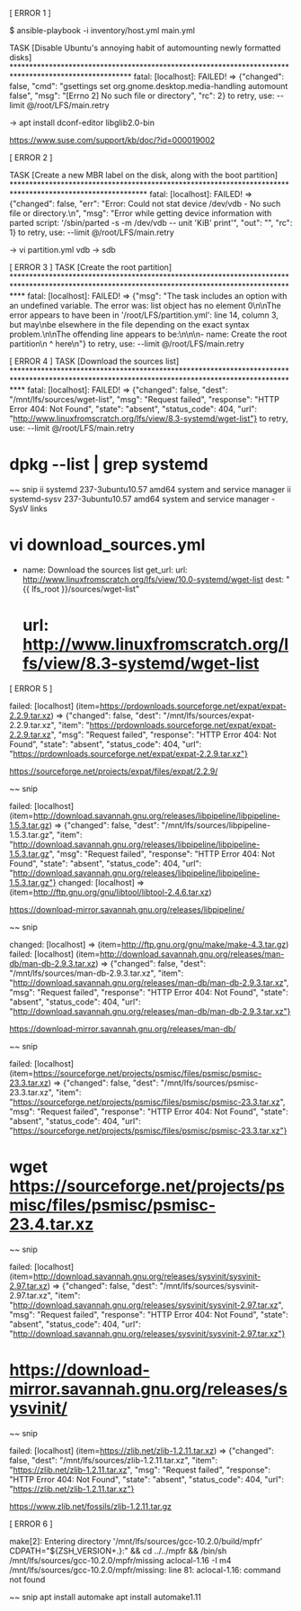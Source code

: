 
[ ERROR 1 ]

$ ansible-playbook -i inventory/host.yml main.yml

TASK [Disable Ubuntu's annoying habit of automounting newly formatted disks] ******************************************************************************************************
fatal: [localhost]: FAILED! => {"changed": false, "cmd": "gsettings set org.gnome.desktop.media-handling automount false", "msg": "[Errno 2] No such file or directory", "rc": 2}
        to retry, use: --limit @/root/LFS/main.retry

-> apt install dconf-editor libglib2.0-bin

https://www.suse.com/support/kb/doc/?id=000019002


[ ERROR 2 ]

TASK [Create a new MBR label on the disk, along with the boot partition] **********************************************************************************************************
fatal: [localhost]: FAILED! => {"changed": false, "err": "Error: Could not stat device /dev/vdb - No such file or directory.\n", "msg": "Error while getting device information with parted script: '/sbin/parted -s -m /dev/vdb -- unit 'KiB' print'", "out": "", "rc": 1}
        to retry, use: --limit @/root/LFS/main.retry

-> vi partition.yml
vdb -> sdb


[ ERROR 3 ]
TASK [Create the root partition] **************************************************************************************************************************************************
fatal: [localhost]: FAILED! => {"msg": "The task includes an option with an undefined variable. The error was: list object has no element 0\n\nThe error appears to have been in '/root/LFS/partition.yml': line 14, column 3, but may\nbe elsewhere in the file depending on the exact syntax problem.\n\nThe offending line appears to be:\n\n\n- name: Create the root partition\n  ^ here\n"}
        to retry, use: --limit @/root/LFS/main.retry


[ ERROR 4 ]
TASK [Download the sources list] **************************************************************************************************************************************************
fatal: [localhost]: FAILED! => {"changed": false, "dest": "/mnt/lfs/sources/wget-list", "msg": "Request failed", "response": "HTTP Error 404: Not Found", "state": "absent", "status_code": 404, "url": "http://www.linuxfromscratch.org/lfs/view/8.3-systemd/wget-list"}
        to retry, use: --limit @/root/LFS/main.retry

# dpkg --list | grep systemd
~~ snip
ii  systemd                                237-3ubuntu10.57                                amd64        system and service manager
ii  systemd-sysv                           237-3ubuntu10.57                                amd64        system and service manager - SysV links


# vi download_sources.yml

- name: Download the sources list
  get_url:
    url: http://www.linuxfromscratch.org/lfs/view/10.0-systemd/wget-list
    dest: "{{ lfs_root }}/sources/wget-list"
    # url: http://www.linuxfromscratch.org/lfs/view/8.3-systemd/wget-list


[ ERROR 5 ]

failed: [localhost] (item=https://prdownloads.sourceforge.net/expat/expat-2.2.9.tar.xz) => {"changed": false, "dest": "/mnt/lfs/sources/expat-2.2.9.tar.xz", "item": "https://prdownloads.sourceforge.net/expat/expat-2.2.9.tar.xz", "msg": "Request failed", "response": "HTTP Error 404: Not Found", "state": "absent", "status_code": 404, "url": "https://prdownloads.sourceforge.net/expat/expat-2.2.9.tar.xz"}


https://sourceforge.net/projects/expat/files/expat/2.2.9/

~~ snip

failed: [localhost] (item=http://download.savannah.gnu.org/releases/libpipeline/libpipeline-1.5.3.tar.gz) => {"changed": false, "dest": "/mnt/lfs/sources/libpipeline-1.5.3.tar.gz", "item": "http://download.savannah.gnu.org/releases/libpipeline/libpipeline-1.5.3.tar.gz", "msg": "Request failed", "response": "HTTP Error 404: Not Found", "state": "absent", "status_code": 404, "url": "http://download.savannah.gnu.org/releases/libpipeline/libpipeline-1.5.3.tar.gz"}
changed: [localhost] => (item=http://ftp.gnu.org/gnu/libtool/libtool-2.4.6.tar.xz)

https://download-mirror.savannah.gnu.org/releases/libpipeline/

~~ snip

changed: [localhost] => (item=http://ftp.gnu.org/gnu/make/make-4.3.tar.gz)
failed: [localhost] (item=http://download.savannah.gnu.org/releases/man-db/man-db-2.9.3.tar.xz) => {"changed": false, "dest": "/mnt/lfs/sources/man-db-2.9.3.tar.xz", "item": "http://download.savannah.gnu.org/releases/man-db/man-db-2.9.3.tar.xz", "msg": "Request failed", "response": "HTTP Error 404: Not Found", "state": "absent", "status_code": 404, "url": "http://download.savannah.gnu.org/releases/man-db/man-db-2.9.3.tar.xz"}

https://download-mirror.savannah.gnu.org/releases/man-db/

~~ snip

failed: [localhost] (item=https://sourceforge.net/projects/psmisc/files/psmisc/psmisc-23.3.tar.xz) => {"changed": false, "dest": "/mnt/lfs/sources/psmisc-23.3.tar.xz", "item": "https://sourceforge.net/projects/psmisc/files/psmisc/psmisc-23.3.tar.xz", "msg": "Request failed", "response": "HTTP Error 404: Not Found", "state": "absent", "status_code": 404, "url": "https://sourceforge.net/projects/psmisc/files/psmisc/psmisc-23.3.tar.xz"}

# wget https://sourceforge.net/projects/psmisc/files/psmisc/psmisc-23.4.tar.xz

~~ snip

failed: [localhost] (item=http://download.savannah.gnu.org/releases/sysvinit/sysvinit-2.97.tar.xz) => {"changed": false, "dest": "/mnt/lfs/sources/sysvinit-2.97.tar.xz", "item": "http://download.savannah.gnu.org/releases/sysvinit/sysvinit-2.97.tar.xz", "msg": "Request failed", "response": "HTTP Error 404: Not Found", "state": "absent", "status_code": 404, "url": "http://download.savannah.gnu.org/releases/sysvinit/sysvinit-2.97.tar.xz"}

# https://download-mirror.savannah.gnu.org/releases/sysvinit/

~~ snip

failed: [localhost] (item=https://zlib.net/zlib-1.2.11.tar.xz) => {"changed": false, "dest": "/mnt/lfs/sources/zlib-1.2.11.tar.xz", "item": "https://zlib.net/zlib-1.2.11.tar.xz", "msg": "Request failed", "response": "HTTP Error 404: Not Found", "state": "absent", "status_code": 404, "url": "https://zlib.net/zlib-1.2.11.tar.xz"}

https://www.zlib.net/fossils/zlib-1.2.11.tar.gz


[ ERROR 6 ]

make[2]: Entering directory '/mnt/lfs/sources/gcc-10.2.0/build/mpfr'
CDPATH="${ZSH_VERSION+.}:" && cd ../../mpfr && /bin/sh /mnt/lfs/sources/gcc-10.2.0/mpfr/missing aclocal-1.16 -I m4
/mnt/lfs/sources/gcc-10.2.0/mpfr/missing: line 81: aclocal-1.16: command not found

~~ snip
apt install automake
apt install automake1.11




